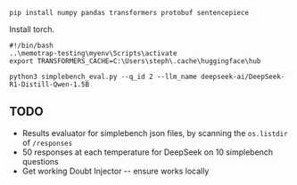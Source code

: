 ```
pip install numpy pandas transformers protobuf sentencepiece
```

Install torch.


```
#!/bin/bash
..\memotrap-testing\myenv\Scripts\activate
export TRANSFORMERS_CACHE=C:\Users\steph\.cache\huggingface\hub

python3 simplebench_eval.py --q_id 2 --llm_name deepseek-ai/DeepSeek-R1-Distill-Qwen-1.5B
```


## TODO
- Results evaluator for simplebench json files, by scanning the `os.listdir` of `/responses`
- 50 responses at each temperature for DeepSeek on 10 simplebench questions
- Get working Doubt Injector -- ensure works locally
